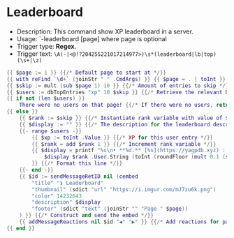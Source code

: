 # Leaderboard

- Description: This command show XP leaderboard in a server.
- Usage:
  `-leaderboard [page] where page is optional
- Trigger type: **Regex**.
- Trigger text: `\A(-|<@!?204255221017214977>)\s*(leaderboard|lb|top)(\s+|\z)`

```lua
{{ $page := 1 }} {{/* Default page to start at */}}
{{ with reFind `\d+` (joinStr " " .CmdArgs) }} {{ $page = . | toInt }} {{ end }} {{/* If the user provided a page, change $page variable to that */}}
{{ $skip := mult (sub $page 1) 10 }} {{/* Amount of entries to skip */}}
{{ $users := dbTopEntries "xp" 10 $skip }} {{/* Retrieve the relevant DB entries with the parameters provided */}}
{{ if not (len $users) }}
	There were no users on that page! {{/* If there were no users, return */}}
{{ else }}
	{{ $rank := $skip }} {{/* Instantiate rank variable with value of $skip */}}
	{{ $display := "" }} {{/* The description for the leaderboard description */}}
	{{- range $users -}}
		{{ $xp := toInt .Value }} {{/* XP for this user entry */}}
		{{ $rank = add $rank 1 }} {{/* Increment rank variable */}}
		{{ $display = printf "%s\n• **%d.** [%s](https://yagpdb.xyz) :: Level %d (%d XP)"
			$display $rank .User.String (toInt (roundFloor (mult 0.1 (sqrt $xp)))) $xp
		}} {{/* Format this line */}}
	{{- end -}}
	{{ $id := sendMessageRetID nil (cembed
		"title" "❯ Leaderboard"
		"thumbnail" (sdict "url" "https://i.imgur.com/mJ7zu6k.png")
		"color" 14232643
		"description" $display
		"footer" (sdict "text" (joinStr "" "Page " $page))
	) }} {{/* Construct and send the embed */}}
	{{ addMessageReactions nil $id "◀️" "▶️" }} {{/* Add reactions for pagination */}}
{{ end }}
```
